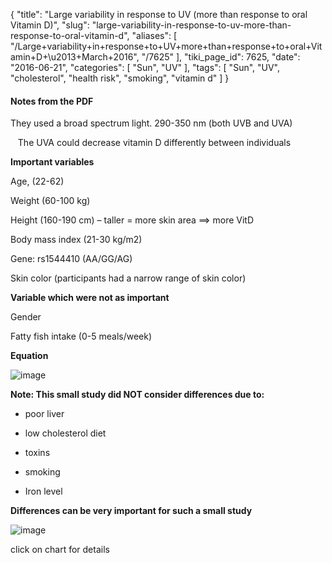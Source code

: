{
    "title": "Large variability in response to UV (more than response to oral Vitamin D)",
    "slug": "large-variability-in-response-to-uv-more-than-response-to-oral-vitamin-d",
    "aliases": [
        "/Large+variability+in+response+to+UV+more+than+response+to+oral+Vitamin+D+\u2013+March+2016",
        "/7625"
    ],
    "tiki_page_id": 7625,
    "date": "2016-06-21",
    "categories": [
        "Sun",
        "UV"
    ],
    "tags": [
        "Sun",
        "UV",
        "cholesterol",
        "health risk",
        "smoking",
        "vitamin d"
    ]
}


#### Notes from the PDF

They used a broad spectrum light. 290-350 nm (both UVB and UVA)

&nbsp; &nbsp;The UVA could decrease vitamin D differently between individuals 

 **Important variables** 

Age, (22-62)

Weight (60-100 kg)

Height (160-190 cm) – taller = more skin area ==> more VitD

Body mass index (21-30 kg/m2)

Gene: rs1544410 (AA/GG/AG)

Skin color (participants had a narrow range of skin color)

 **Variable which were not as important** 

Gender 

Fatty fish intake (0-5 meals/week)

 **Equation** 

<img src="https://d378j1rmrlek7x.cloudfront.net/attachments/jpeg/uv-equation.jpg" alt="image">

 **Note: This small study did NOT consider differences due to:** 

* poor liver

* low cholesterol diet

* toxins

* smoking

* Iron level

 **Differences can be very important for such a small study** 

<img src="/attachments/d3.mock.jpg" alt="image"> 

click on chart for details